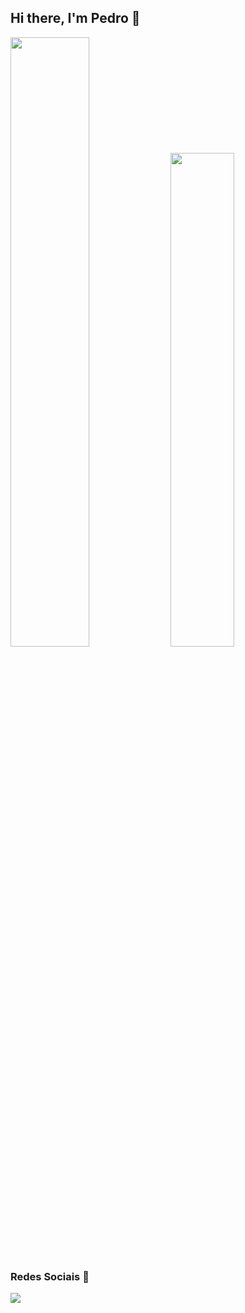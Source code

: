 ## Hi there, I'm Pedro 👋

<div>
  <img width="50%" src="https://github-readme-stats.vercel.app/api?username=pedrobolfe&show_icons=true&theme=dracula&hide_border=true"/> 
  <img width="45%" src="https://github-readme-stats.vercel.app/api/top-langs/?username=pedrobolfe&layout=compact&theme=github_dark&hide_border=true"/>
  <br>
</div>

### Redes Sociais 📱
<div>
  <a href="https://instagram.com/pedro_bolfe" target="_blank"><img src="https://img.shields.io/badge/-Instagram-20232A?style=for-the-badge&logo=instagram&logoColor=white" target="_blank"></a> 
</div>

<!--
**pedrobolfe/pedrobolfe** is a ✨ _special_ ✨ repository because its `README.md` (this file) appears on your GitHub profile.

Here are some ideas to get you started:

- 🔭 I’m currently working on ...
- 🌱 I’m currently learning ...
- 👯 I’m looking to collaborate on ...
- 🤔 I’m looking for help with ...
- 💬 Ask me about ...
- 📫 How to reach me: ...
- 😄 Pronouns: ...
- ⚡ Fun fact: ...
-->
